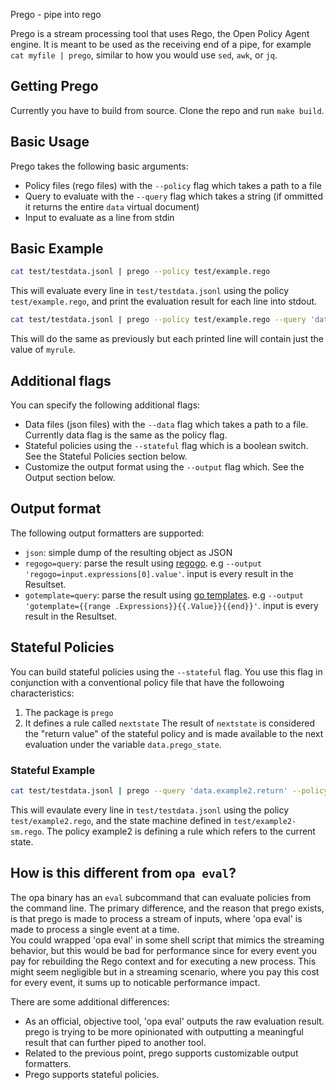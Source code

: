 Prego - pipe into rego

Prego is a stream processing tool that uses Rego, the Open Policy Agent engine. It is meant to be used as the receiving end of a pipe, for example `cat myfile | prego`, similar to how you would use `sed`, `awk`, or `jq`.

## Getting Prego
Currently you have to build from source. Clone the repo and run `make build`.

## Basic Usage

Prego takes the following basic arguments:

- Policy files (rego files) with the `--policy` flag which takes a path to a file
- Query to evaluate with the `--query` flag which takes a string (if ommitted it returns the entire `data` virtual document)
- Input to evaluate as a line from stdin

## Basic Example

```bash
cat test/testdata.jsonl | prego --policy test/example.rego
```

This will evaluate every line in `test/testdata.jsonl` using the policy `test/example.rego`, and print the evaluation result for each line into stdout.

```bash
cat test/testdata.jsonl | prego --policy test/example.rego --query 'data.example.myrule'
```

This will do the same as previously but each printed line will contain just the value of `myrule`.


## Additional flags
You can specify the following additional flags:

- Data files (json files) with the `--data` flag which takes a path to a file. Currently data flag is the same as the policy flag.
- Stateful policies using the `--stateful` flag which is a boolean switch. See the Stateful Policies section below.
- Customize the output format using the `--output` flag which. See the Output section below.

## Output format

The following output formatters are supported:


- `json`: simple dump of the resulting object as JSON
- `regogo=query`: parse the result using [regogo](https://github.com/itaysk/regogo). e.g `--output 'regogo=input.expressions[0].value'`. input is every result in the Resultset.
-  `gotemplate=query`: parse the result using [go templates](https://golang.org/pkg/text/template/). e.g `--output 'gotemplate={{range .Expressions}}{{.Value}}{{end}}'`. input is every result in the Resultset. 

## Stateful Policies

You can build stateful policies using the `--stateful` flag. You use this flag in conjunction with a conventional policy file that have the followoing characteristics:
1. The package is `prego`
2. It defines a rule called `nextstate`
The result of `nextstate` is considered the "return value" of the stateful policy and is made available to the next evaluation under the variable `data.prego_state`.


### Stateful Example

```bash
cat test/testdata.jsonl | prego --query 'data.example2.return' --policy test/example2.rego --policy test/example2-sm.rego --stateful
```

This will evaulate every line in `test/testdata.jsonl` using the policy `test/example2.rego`, and the state machine defined in `test/example2-sm.rego`. The policy example2 is defining a rule which refers to the current state.

## How is this different from `opa eval`?

The opa binary has an `eval` subcommand that can evaluate policies from the command line. The primary difference, and the reason that prego exists, is that prego is made to process a stream of inputs, where 'opa eval' is made to process a single event at a time.  
You could wrapped 'opa eval' in some shell script that mimics the streaming behavior, but this would be bad for performance since for every event you pay for rebuilding the Rego context and for executing a new process. This might seem negligible but in a streaming scenario, where you pay this cost for every event, it sums up to noticable performance impact.

There are some additional differences:

- As an official, objective tool, 'opa eval' outputs the raw evaluation result. prego is trying to be more opinionated with outputting a meaningful result that can further piped to another tool.
- Related to the previous point, prego supports customizable output formatters.
- Prego supports stateful policies.
